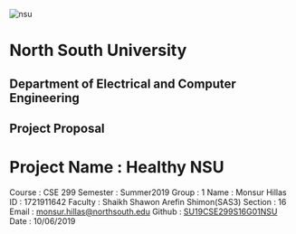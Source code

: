 ![nsu](https://imgur.com/a/dMQSR2J)

# North South University
##  Department of Electrical and Computer Engineering

##  Project Proposal

# Project Name : Healthy NSU

Course : CSE 299
Semester : Summer2019
Group : 1
Name : Monsur Hillas
ID : 1721911642
Faculty : Shaikh Shawon Arefin Shimon(SAS3)
Section : 16
Email : monsur.hillas@northsouth.edu
Github : [SU19CSE299S16G01NSU](https://www.github.com/monsurhillas007)
Date : 10/06/2019
